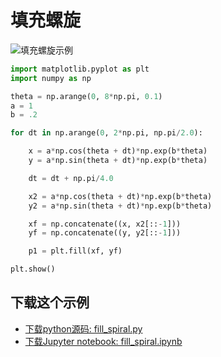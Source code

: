 # 填充螺旋

![填充螺旋示例](https://matplotlib.org/_images/sphx_glr_fill_spiral_001.png)

```python
import matplotlib.pyplot as plt
import numpy as np

theta = np.arange(0, 8*np.pi, 0.1)
a = 1
b = .2

for dt in np.arange(0, 2*np.pi, np.pi/2.0):

    x = a*np.cos(theta + dt)*np.exp(b*theta)
    y = a*np.sin(theta + dt)*np.exp(b*theta)

    dt = dt + np.pi/4.0

    x2 = a*np.cos(theta + dt)*np.exp(b*theta)
    y2 = a*np.sin(theta + dt)*np.exp(b*theta)

    xf = np.concatenate((x, x2[::-1]))
    yf = np.concatenate((y, y2[::-1]))

    p1 = plt.fill(xf, yf)

plt.show()
```

## 下载这个示例
            
- [下载python源码: fill_spiral.py](https://matplotlib.org/_downloads/fill_spiral.py)
- [下载Jupyter notebook: fill_spiral.ipynb](https://matplotlib.org/_downloads/fill_spiral.ipynb)